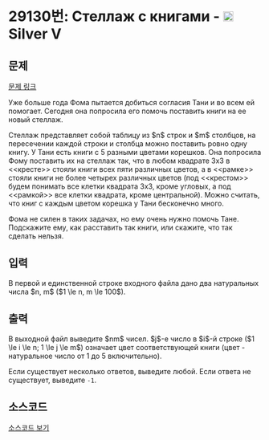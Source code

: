 # 29130번: Стеллаж с книгами - <img src="https://static.solved.ac/tier_small/6.svg" style="height:20px" /> Silver V

<!-- performance -->

<!-- 문제 제출 후 깃허브에 푸시를 했을 때 제출한 코드의 성능이 입력될 공간입니다.-->

<!-- end -->

## 문제

[문제 링크](https://boj.kr/29130)


<p>Уже больше года Фома пытается добиться согласия Тани и во всем ей помогает. Сегодня она попросила его помочь поставить книги на ее новый стеллаж.</p>

<p>Стеллаж представляет собой таблицу из $n$ строк и $m$ столбцов, на пересечении каждой строки и столбца можно поставить ровно одну книгу. У Тани есть книги с 5 разными цветами корешков. Она попросила Фому поставить их на стеллаж так, что в любом квадрате 3x3 в &lt;&lt;кресте&gt;&gt; стояли книги всех пяти различных цветов, а в &lt;&lt;рамке&gt;&gt; стояли книги не более четырех различных цветов (под &lt;&lt;крестом&gt;&gt; будем понимать все клетки квадрата 3x3, кроме угловых, а под &lt;&lt;рамкой&gt;&gt; все клетки квадрата, кроме центральной). Можно считать, что книг с каждым цветом корешка у Тани бесконечно много.</p>

<p>Фома не силен в таких задачах, но ему очень нужно помочь Тане. Подскажите ему, как расставить так книги, или скажите, что так сделать нельзя.</p>



## 입력


<p>В первой и единственной строке входного файла дано два натуральных числа $n, m$ ($1 \le n, m \le 100$).</p>



## 출력


<p>В выходной файл выведите $nm$ чисел. $j$-е число в $i$-й строке ($1 \le i \le n; 1 \le j \le m$) означает цвет соответствующей книги (цвет - натуральное число от 1 до 5 включительно).</p>

<p>Если существует несколько ответов, выведите любой. Если ответа не существует, выведите <code>-1</code>.</p>



## 소스코드

[소스코드 보기](Стеллаж%20с%20книгами.cpp)